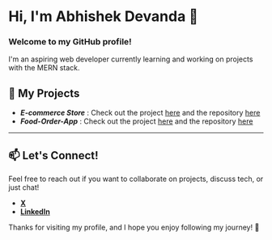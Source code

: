 # Hi, I'm Abhishek Devanda 👋

### Welcome to my GitHub profile!

I'm an aspiring web developer currently learning and working on projects with the MERN stack. 

## 🚀 My Projects
- ***E-commerce Store*** : Check out the project [here](https://e-commerce-sy8f.onrender.com) and the repository [here](https://github.com/Abhishek-Devanda/E-Commerce-Store)
- ***Food-Order-App*** : Check out the project [here](https://food-order-app-0gjk.onrender.com) and the repository [here](https://github.com/Abhishek-Devanda/Food-Order-App)


---

## 📫 Let's Connect!

Feel free to reach out if you want to collaborate on projects, discuss tech, or just chat!

- **[X](https://x.com/Abhi_Devanda)**
- **[LinkedIn](https://www.linkedin.com/in/abhishek-devanda)**

Thanks for visiting my profile, and I hope you enjoy following my journey! 🙌

